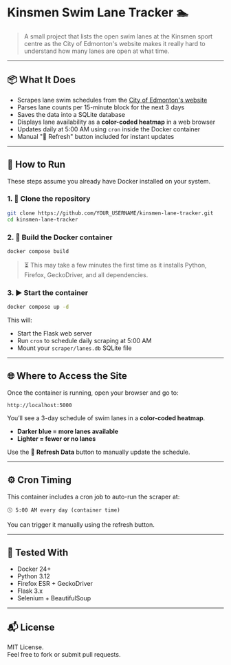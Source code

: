 # Kinsmen Swim Lane Tracker 🏊

> A small project that lists the open swim lanes at the Kinsmen sport centre as the City of Edmonton's website makes it really hard to understand how many lanes are open at what time.

---

## 📦 What It Does

- Scrapes lane swim schedules from the [City of Edmonton's website](https://movelearnplay.edmonton.ca/)
- Parses lane counts per 15-minute block for the next 3 days
- Saves the data into a SQLite database
- Displays lane availability as a **color-coded heatmap** in a web browser
- Updates daily at 5:00 AM using `cron` inside the Docker container
- Manual "🔄 Refresh" button included for instant updates

---

## 🚀 How to Run

These steps assume you already have Docker installed on your system.

### 1. 📁 Clone the repository

```bash
git clone https://github.com/YOUR_USERNAME/kinsmen-lane-tracker.git
cd kinsmen-lane-tracker
```

### 2. 🐳 Build the Docker container

```bash
docker compose build
```

> ⏳ This may take a few minutes the first time as it installs Python, Firefox, GeckoDriver, and all dependencies.

### 3. ▶️ Start the container

```bash
docker compose up -d
```

This will:
- Start the Flask web server
- Run `cron` to schedule daily scraping at 5:00 AM
- Mount your `scraper/lanes.db` SQLite file

---

## 🌐 Where to Access the Site

Once the container is running, open your browser and go to:

```
http://localhost:5000
```

You’ll see a 3-day schedule of swim lanes in a **color-coded heatmap**.
- **Darker blue = more lanes available**
- **Lighter = fewer or no lanes**

Use the 🔄 **Refresh Data** button to manually update the schedule.

---

## ⚙️ Cron Timing

This container includes a cron job to auto-run the scraper at:

```
🕔 5:00 AM every day (container time)
```

You can trigger it manually using the refresh button.

---

## 🧪 Tested With

- Docker 24+
- Python 3.12
- Firefox ESR + GeckoDriver
- Flask 3.x
- Selenium + BeautifulSoup

---

## 📬 License

MIT License.  
Feel free to fork or submit pull requests.